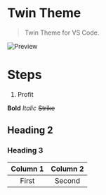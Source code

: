 # Twin Theme

> Twin Theme for VS Code.

![Preview](img.png)

# Steps

1. Profit

**Bold**
_Italic_
~~Strike~~

## Heading 2

### Heading 3

| Column 1 | Column 2 |
| :------: | :------: |
|  First   |  Second  |
